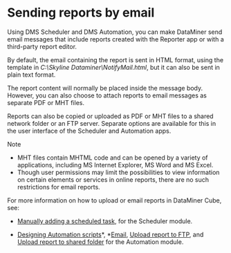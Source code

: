 # Sending reports by email

Using DMS Scheduler and DMS Automation, you can make DataMiner send email messages that include reports created with the Reporter app or with a third-party report editor.

By default, the email containing the report is sent in HTML format, using the template in *C:\\Skyline Dataminer\\NotifyMail.html*, but it can also be sent in plain text format.

The report content will normally be placed inside the message body. However, you can also choose to attach reports to email messages as separate PDF or MHT files.

Reports can also be copied or uploaded as PDF or MHT files to a shared network folder or an FTP server. Separate options are available for this in the user interface of the Scheduler and Automation apps.

> [!NOTE]
> -  MHT files contain MHTML code and can be opened by a variety of applications, including MS Internet Explorer, MS Word and MS Excel.
> -  Though user permissions may limit the possibilities to view information on certain elements or services in online reports, there are no such restrictions for email reports.

For more information on how to upload or email reports in DataMiner Cube, see:

- [Manually adding a scheduled task](../scheduler/Manually_adding_a_scheduled_task.md), for the Scheduler module.

- [Designing Automation scripts](../automation/Designing_Automation_scripts.md)*, *[Email](../automation/Email.md), [Upload report to FTP](../automation/Upload_report_to_FTP.md), and [Upload report to shared folder](../automation/Upload_report_to_shared_folder.md) for the Automation module.
